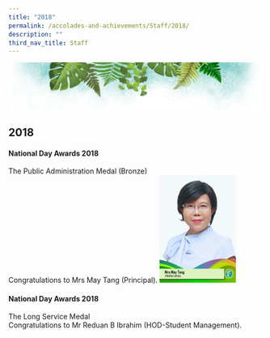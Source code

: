 ```yaml
---
title: "2018"
permalink: /accolades-and-achievements/Staff/2018/
description: ""
third_nav_title: Staff
---
```

![](/images/Banner.png)

2018
----

#### National Day Awards 2018

The Public Administration Medal (Bronze)  
 Congratulations to Mrs May Tang (Principal).
<img src="/images/Mrs%20May%20Tang-FINAL.jpg" style="width:30%">


#### National Day Awards 2018

  
The Long Service Medal  
Congratulations to Mr Reduan B Ibrahim (HOD-Student Management).